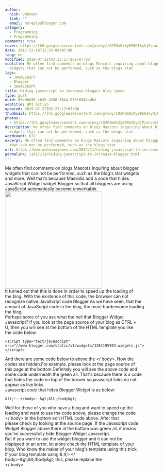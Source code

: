```yaml
---
author:
  nick: Unknown
  link: ""
  email: noreply@blogger.com
category:
  - Programming
  - Programming
comments: true
cover: https://lh5.googleusercontent.com/proxy/zOJPQmOxXy895GIkyGjPcsnz3xVCQZGUJhgMGWk2BJS4JNQcjbpMUA9IeG5TdHv9Yv0q5USG8ipopidYGRGZUZgo-yGy2zPcevf0iMrMACluVNuYUgrAOQ=w300-h300-nc
date: 2017-11-18T13:56:00+07:00
lang: en
modified: 2019-07-22T03:23:17.862+07:00
subtitle: Me often find comments on blogs Mascots inquiring about blogger
  widgets that can not be performed, such as the blogs stat
tags:
  - JAVASCRIPT
  - Blogger
  - JAVASCRIPT
title: Hiding javascript to increase blogger blog speed
type: post
uuid: 03edbb56-cb36-4888-8644-056f684badbd
webtitle: WMI Gitlab
updated: 2019-07-22T03:23:17+07:00
thumbnail: https://lh5.googleusercontent.com/proxy/zOJPQmOxXy895GIkyGjPcsnz3xVCQZGUJhgMGWk2BJS4JNQcjbpMUA9IeG5TdHv9Yv0q5USG8ipopidYGRGZUZgo-yGy2zPcevf0iMrMACluVNuYUgrAOQ=w300-h300-nc
photos:
  - https://lh5.googleusercontent.com/proxy/zOJPQmOxXy895GIkyGjPcsnz3xVCQZGUJhgMGWk2BJS4JNQcjbpMUA9IeG5TdHv9Yv0q5USG8ipopidYGRGZUZgo-yGy2zPcevf0iMrMACluVNuYUgrAOQ=w300-h300-nc
description: Me often find comments on blogs Mascots inquiring about blogger
  widgets that can not be performed, such as the blogs stat
wordcount: 672
excerpt: Me often find comments on blogs Mascots inquiring about blogger widgets
  that can not be performed, such as the blogs stat
url: https://www.webmanajemen.com/2017/11/hiding-javascript-to-increase-blogger.html
permalink: /2017/11/hiding-javascript-to-increase-blogger.html
---
```


<div><div>Me often find comments on blogs Mascots inquiring about blogger<br>            widgets that can not be performed, such as the blog's stat widgets<br>            and more. Well that's because Maskolis add a code that hides<br>            JavaScript Widget widget Blogger so that all bloggers are using<br>            JavaScript automatically become unworkable.<br>        </div><div></div><div><img height="320" src="https://lh5.googleusercontent.com/proxy/zOJPQmOxXy895GIkyGjPcsnz3xVCQZGUJhgMGWk2BJS4JNQcjbpMUA9IeG5TdHv9Yv0q5USG8ipopidYGRGZUZgo-yGy2zPcevf0iMrMACluVNuYUgrAOQ=w300-h300-nc" width="320"><br>        </div></div><div><div></div></div><div><div>It turned out that this is done in order to speed up the loading of<br>            the blog. With the existence of this code, the browser can not<br>            recognize native JavaScript code Blogger.As we have seen, that the<br>            amount of JavaScript code in the blog, the more burdensome loading<br>            the blog.<br>        </div></div><div><div></div></div><div><div>Perhaps some of you ask what the hell that Blogger Widget<br>            Javascript? If you look at the page source of your blog as CTRL +<br>            U, then you will see at the bottom of the HTML template you like<br>            the code below.<br>        </div></div><div><div></div></div><div><pre><code>&lt;script type="text/javascript" src="//www.blogger.com/static/v1/widgets/1384195903-widgets.js"&gt;&lt;/script&gt;</code></pre></div><div></div><div><div>And there are some code below to above the &lt;/ body&gt;. Now the<br>            codes are hidden.For example, please look at the page source of<br>            this page at the bottom.Definitely you will see the above code and<br>            some code underneath the green all. That's because there is a code<br>            that hides the code on top of the brower so javascript links do not<br>            appear as live links.<br>        </div></div><div><div></div></div><div><div>Javascript code that hides Blogger Widget is as below:<br>        </div></div><div><div></div></div><div><pre><code>&amp;lt;!--&lt;/body&gt;--&amp;gt;&amp;lt;/body&amp;gt;</code></pre></div><div><div></div></div><div><div>Well for those of you who have a blog and want to speed up the<br>            loading and want to use the code above, please change the code<br>            &lt;/ body&gt; in the bottom edit HTML code above. After that<br>            please check by looking at the source page. If the Javascript code<br>            Widget Blogger above there at the bottom was green all, it means<br>            you've successfully hide Blogger Widget Javascript.<br>        </div><div></div><div>But if you want to use the widget blogger and it can not be<br>            displayed or an error, let alone check the HTML template of your<br>            blog. Who know the maker of your blog's template using this trick.<br>            If your blog template using &amp; lt;!-&lt;/<br>            body&gt;-&amp;gt;&amp;lt;/body&amp;gt; this, please replace the<br>            &lt;/ body&gt;.<br>        </div></div>
